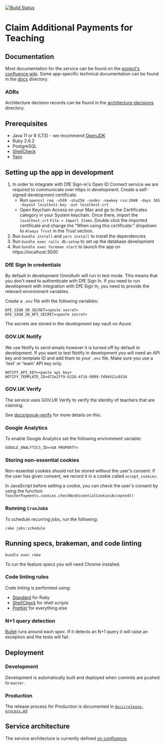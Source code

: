 [![Build Status](https://dfe-ssp.visualstudio.com/S118-Teacher-Payments-Service/_apis/build/status/DFE-Digital.dfe-teachers-payment-service?branchName=master)](https://dfe-ssp.visualstudio.com/S118-Teacher-Payments-Service/_build/latest?definitionId=197&branchName=master)

# Claim Additional Payments for Teaching

## Documentation

Most documentation for the service can be found on the
[project's confluence wiki](https://dfedigital.atlassian.net/wiki/spaces/TP).
Some app-specific technical documentation can be found in the [docs](docs)
directory.

### ADRs

Architecture decision records can be found in the
[architecture-decisions](docs/architecture-decisions) directory.

## Prerequisites

- Java 11 or 8 (LTS) - we recommend [OpenJDK][openjdk]
- Ruby 2.6.2
- PostgreSQL
- [ShellCheck](https://www.shellcheck.net/)
- [Yarn](https://yarnpkg.com/en/docs/install)

## Setting up the app in development

1. In order to integrate with DfE Sign-in's Open ID Connect service we are
   required to communicate over https in development. Create a self-signed
   development certificate.
   - Run
     `openssl req -x509 -sha256 -nodes -newkey rsa:2048 -days 365 -keyout localhost.key -out localhost.crt`
   - Open Keychain Access on your Mac and go to the Certificates category in
     your System keychain. Once there, import the `localhost.crt`
     `File > Import Items`. Double click the imported certificate and change the
     “When using this certificate:” dropdown to `Always Trust` in the Trust
     section.
2. Run `bundle install` and `yarn install` to install the dependencies
3. Run `bundle exec rails db:setup` to set up the database development
4. Run `bundle exec foreman start` to launch the app on https://localhost:3000

### DfE Sign In credentials

By default in development OmniAuth will run in test mode. This means that you
don't need to authenticate with DfE Sign In. If you need to run development with
integration with DfE Sign In, you need to provide the relevant environment
variables.

Create a `.env` file with the following variables:

```
DFE_SIGN_IN_SECRET=<paste secret>
DFE_SIGN_IN_API_SECRET=<paste secret>
```

The secrets are stored in the development key vault on Azure.

### GOV.UK Notify

We use Notify to send emails however it is turned off by default in development.
If you want to test Notify in development you will need an API key and template
ID and add them to your `.env` file. Make sure you use a 'test' or 'team' API
key only.

```
NOTIFY_API_KEY=<paste api key>
NOTIFY_TEMPLATE_ID=d72e2ff9-b228-4f16-9099-fd9d411c0334
```

### GOV.UK Verify

The service uses GOV.UK Verify to verify the identity of teachers that are
claiming.

See [docs/govuk-verify](/docs/govuk-verify.md) for more details on this.

### Google Analytics

To enable Google Analytics set the following environment variable:

```
GOOGLE_ANALYTICS_ID=<UA PROPERTY>
```

### Storing non-essential cookies

Non-essential cookies should not be stored without the user's consent. If the
user has given consent, we record it in a cookie called `accept_cookies`.

In JavaScript before setting a cookie, you can check the user's consent by using
the function: `TeacherPayments.cookies.checkNonEssentialCookiesAccepted()`

### Running `CronJob`s

To schedule recurring jobs, run the following:

```
rake jobs:schedule
```

## Running specs, brakeman, and code linting

```
bundle exec rake
```

To run the feature specs you will need Chrome installed.

### Code linting rules

Code linting is performed using:

- [Standard](https://github.com/testdouble/standard) for Ruby
- [ShellCheck](https://www.shellcheck.net/) for shell scripts
- [Prettier](https://prettier.io/) for everything else

### N+1 query detection

[Bullet](https://github.com/flyerhzm/bullet) runs around each spec. If it
detects an N+1 query it will raise an exception and the tests will fail.

## Deployment

### Development

Development is automatically built and deployed when commits are pushed to
`master`.

### Production

The release process for Production is documented in
[`docs/release-process.md`](docs/release-process.md)

## Service architecture

The service architecture is currently defined [on confluence].

[on confluence]:
  https://dfedigital.atlassian.net/wiki/spaces/TP/pages/1049559041/Service+Architecture
[openjdk]: https://adoptopenjdk.net/

